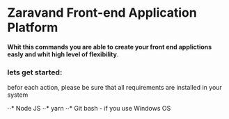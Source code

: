 # Zaravand Front-end Application Platform
**Whit this commands you are able to create your front end applictions easly and whit high level of flexibility**.

### lets get started:
befor each action, please be sure that all requirements are installed in your system

⋅⋅* Node JS
⋅⋅* yarn
⋅⋅* Git bash - if you use Windows OS


